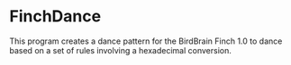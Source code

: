 # FinchDance
This program creates a dance pattern for the BirdBrain Finch 1.0 to dance based on a set of rules involving a hexadecimal conversion.
